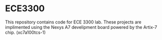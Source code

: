 # ECE3300
This repository contains code for ECE 3300 lab. These projects are implimented using the Nexys A7 develipment board powered by the Artix-7 chip. (xc7a100tcs-1)

